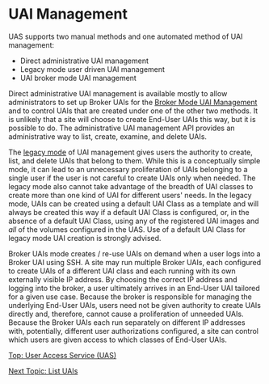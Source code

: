 # UAI Management

UAS supports two manual methods and one automated method of UAI management:

* Direct administrative UAI management
* Legacy mode user driven UAI management
* UAI broker mode UAI management

Direct administrative UAI management is available mostly to allow administrators to set up Broker UAIs for the [Broker Mode UAI Management](Broker_Mode_UAI_Management.md) and to control UAIs that are created under one of the other two methods. It is unlikely that a site will choose to create End-User UAIs this way, but it is possible to do. The administrative UAI management API provides an administrative way to list, create, examine, and delete UAIs.

The [legacy mode](Legacy_Mode_User-Driven_UAI_Management.md) of UAI management gives users the authority to create, list, and delete UAIs that belong to them. While this is a conceptually simple mode, it can lead to an unnecessary proliferation of UAIs belonging to a single user if the user is not careful to create UAIs only when needed. The legacy mode also cannot take advantage of the breadth of UAI classes to create more than one kind of UAI for different users' needs. In the legacy mode, UAIs can be created using a default UAI Class as a template and will always be created this way if a default UAI Class is configured, or, in the absence of a default UAI Class, using any of the registered UAI images and _all_ of the volumes configured in the UAS. Use of a default UAI Class for legacy mode UAI creation is strongly advised.

Broker UAIs mode creates / re-use UAIs on demand when a user logs into a Broker UAI using SSH. A site may run multiple Broker UAIs, each configured to create UAIs of a different UAI class and each running with its own externally visible IP address. By choosing the correct IP address and logging into the broker, a user ultimately arrives in an End-User UAI tailored for a given use case. Because the broker is responsible for managing the underlying End-User UAIs, users need not be given authority to create UAIs directly and, therefore, cannot cause a proliferation of unneeded UAIs. Because the Broker UAIs each run separately on different IP addresses with, potentially, different user authorizations configured, a site can control which users are given access to which classes of End-User UAIs.

[Top: User Access Service (UAS)](index.md)

[Next Topic: List UAIs](List_UAIs.md)
